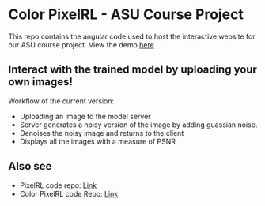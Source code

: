 # Color PixelRL - ASU Course Project
This repo contains the angular code used to host the interactive website for our ASU course project. View the demo [here](https://mnthnx64.github.io/image-transceiver/)

## Interact with the trained model by uploading your own images!
Workflow of the current version:
- Uploading an image to the model server
- Server generates a noisy version of the image by adding guassian noise.
- Denoises the noisy image and returns to the client
- Displays all the images with a measure of PSNR

## Also see
- PixelRL code repo: [Link](https://github.com/rfuruta/pixelRL)
- Color PixelRL code Repo: [Link](https://github.com/mnthnx64/colorimg-denoise-PixelRL)
